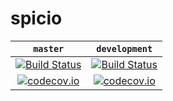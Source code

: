 # spicio

| `master` | `development` |
| :---: | :---: |
| [![Build Status](https://travis-ci.org/Longi94/spicio.svg?branch=master)](https://travis-ci.org/Longi94/spicio) | [![Build Status](https://travis-ci.org/Longi94/spicio.svg?branch=development)](https://travis-ci.org/Longi94/spicio) | 
| [![codecov.io](https://codecov.io/github/Longi94/spicio/coverage.svg?branch=master)](https://codecov.io/github/Longi94/spicio?branch=master) | [![codecov.io](https://codecov.io/github/Longi94/spicio/coverage.svg?branch=development)](https://codecov.io/github/Longi94/spicio?branch=development) |
